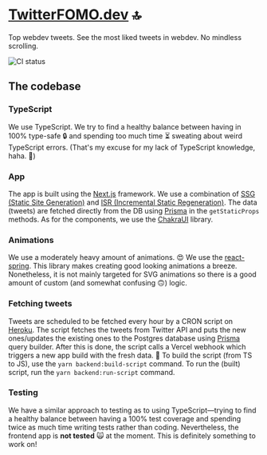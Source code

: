 # [TwitterFOMO.dev](https://twitterfomo.dev) 🔝
Top webdev tweets. See the most liked tweets in webdev. No mindless scrolling.

![CI status](https://github.com/tomdohnal/twitter-fomo/workflows/CI/badge.svg)

## The codebase
### TypeScript
We use TypeScript. We try to find a healthy balance between having in 100% type-safe 🔒 and spending too much time ⏳ sweating about weird TypeScript errors. (That's my excuse for my lack of TypeScript knowledge, haha. 🙈)

### App
The app is built using the [Next.js](https://nextjs.org/) framework. We use a combination of [SSG (Static Site Generation)](https://nextjs.org/blog/next-9-3#next-gen-static-site-generation-ssg-support) and [ISR (Incremental Static Regeneration)](https://nextjs.org/blog/next-9-5#stable-incremental-static-regeneration). The data (tweets) are fetched directly from the DB using [Prisma](https://www.prisma.io/) in the `getStaticProps` methods. As for the components, we use the [ChakraUI](https://chakra-ui.com/) library.

### Animations
We use a moderately heavy amount of animations. 😍 We use the [react-spring](https://www.react-spring.io/). This library makes creating good looking animations a breeze. Nonetheless, it is not mainly targeted for SVG animations so there is a good amount of custom (and somewhat confusing 🙃) logic.

### Fetching tweets
Tweets are scheduled to be fetched every hour by a CRON script on [Heroku](https://www.heroku.com/). The script fetches the tweets from Twitter API and puts the new ones/updates the existing ones to the Postgres database using [Prisma](https://www.prisma.io/) query builder. After this is done, the script calls a Vercel webhook which triggers a new app build with the fresh data. 🌿
To build the script (from TS to JS), use the `yarn backend:build-script` command. To run the (built) script, run the `yarn backend:run-script` command.

### Testing
We have a similar approach to testing as to using TypeScript—trying to find a healthy balance between having a 100% test coverage and spending twice as much time writing tests rather than coding. Nevertheless, the frontend app is **not tested** 🙀 at the moment. This is definitely something to work on!
